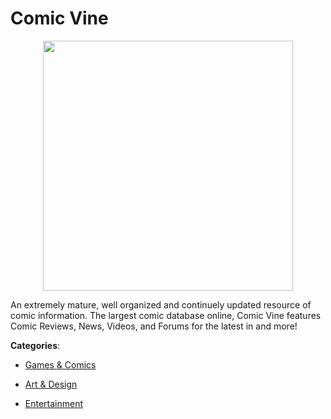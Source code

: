 # Comic Vine
<p align="center">
    <img width="400" src="https://raw.githubusercontent.com/apis-list/apis-list/apis/comic-vine/logo_256x256.png" />
</p>

An extremely mature, well organized and continuely updated resource of comic information.  The largest comic database online, Comic Vine features Comic Reviews, News, Videos, and Forums for the latest in and more!



**Categories**:

- [Games & Comics](https://github.com/apis-list/apis-list#games-and-comics)

- [Art & Design](https://github.com/apis-list/apis-list#art-and-design)

- [Entertainment](https://github.com/apis-list/apis-list#entertainment)



